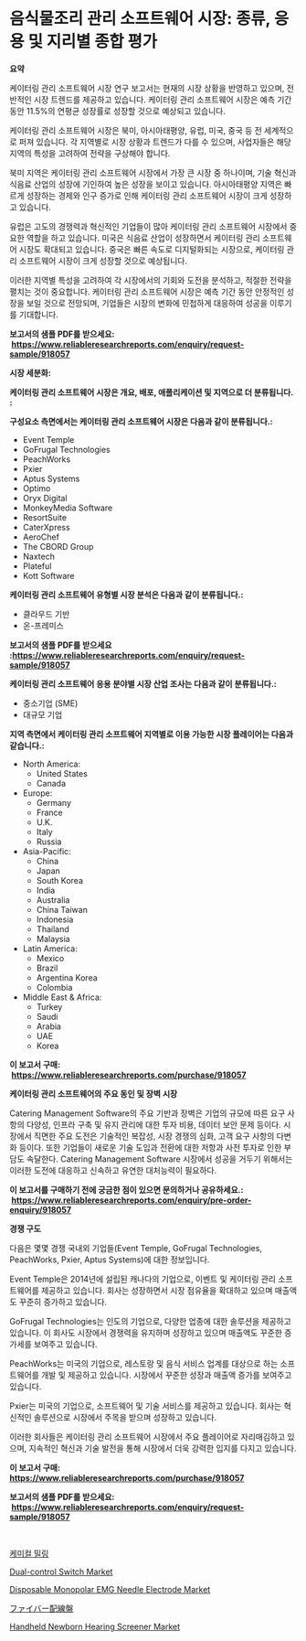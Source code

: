 <p><h1>음식물조리 관리 소프트웨어 시장: 종류, 응용 및 지리별 종합 평가</h1></p><p><strong>요약</strong></p>
<p><p>케이터링 관리 소프트웨어 시장 연구 보고서는 현재의 시장 상황을 반영하고 있으며, 전반적인 시장 트렌드를 제공하고 있습니다. 케이터링 관리 소프트웨어 시장은 예측 기간 동안 11.5%의 연평균 성장률로 성장할 것으로 예상되고 있습니다. </p><p>케이터링 관리 소프트웨어 시장은 북미, 아시아태평양, 유럽, 미국, 중국 등 전 세계적으로 퍼져 있습니다. 각 지역별로 시장 상황과 트렌드가 다를 수 있으며, 사업자들은 해당 지역의 특성을 고려하여 전략을 구상해야 합니다.</p><p>북미 지역은 케이터링 관리 소프트웨어 시장에서 가장 큰 시장 중 하나이며, 기술 혁신과 식음료 산업의 성장에 기인하여 높은 성장을 보이고 있습니다. 아시아태평양 지역은 빠르게 성장하는 경제와 인구 증가로 인해 케이터링 관리 소프트웨어 시장이 크게 성장하고 있습니다. </p><p>유럽은 고도의 경쟁력과 혁신적인 기업들이 많아 케이터링 관리 소프트웨어 시장에서 중요한 역할을 하고 있습니다. 미국은 식음료 산업이 성장하면서 케이터링 관리 소프트웨어 시장도 확대되고 있습니다. 중국은 빠른 속도로 디지털화되는 시장으로, 케이터링 관리 소프트웨어 시장이 크게 성장할 것으로 예상됩니다.</p><p>이러한 지역별 특성을 고려하여 각 시장에서의 기회와 도전을 분석하고, 적절한 전략을 펼치는 것이 중요합니다. 케이터링 관리 소프트웨어 시장은 예측 기간 동안 안정적인 성장을 보일 것으로 전망되며, 기업들은 시장의 변화에 민첩하게 대응하여 성공을 이루기를 기대합니다.</p></p>
<p><strong>보고서의 샘플 PDF를 받으세요: &nbsp;<a href="https://www.reliableresearchreports.com/enquiry/request-sample/918057">https://www.reliableresearchreports.com/enquiry/request-sample/918057</a></strong></p>
<p><strong>시장 세분화:</strong></p>
<p><strong> 케이터링 관리 소프트웨어 시장은 개요, 배포, 애플리케이션 및 지역으로 더 분류됩니다. :</strong></p>
<p><strong>구성요소 측면에서는 케이터링 관리 소프트웨어 시장은 다음과 같이 분류됩니다.:</strong></p>
<p><ul><li>Event Temple</li><li>GoFrugal Technologies</li><li>PeachWorks</li><li>Pxier</li><li>Aptus Systems</li><li>Optimo</li><li>Oryx Digital</li><li>MonkeyMedia Software</li><li>ResortSuite</li><li>CaterXpress</li><li>AeroChef</li><li>The CBORD Group</li><li>Naxtech</li><li>Plateful</li><li>Kott Software</li></ul></p>
<p><strong> 케이터링 관리 소프트웨어 유형별 시장 분석은 다음과 같이 분류됩니다.:</strong></p>
<p><ul><li>클라우드 기반</li><li>온-프레미스</li></ul></p>
<p><strong>보고서의 샘플 PDF를 받으세요 :<a href="https://www.reliableresearchreports.com/enquiry/request-sample/918057">https://www.reliableresearchreports.com/enquiry/request-sample/918057</a></strong></p>
<p><strong> 케이터링 관리 소프트웨어 응용 분야별 시장 산업 조사는 다음과 같이 분류됩니다.:</strong></p>
<p><ul><li>중소기업 (SME)</li><li>대규모 기업</li></ul></p>
<p><strong>지역 측면에서 케이터링 관리 소프트웨어 지역별로 이용 가능한 시장 플레이어는 다음과 같습니다.:</strong></p>
<p><ul>
    <li>
        North America:
        <ul>
            <li>United States</li>
            <li>Canada</li>
        </ul>
    </li>
    <li>
        Europe:
        <ul>
            <li>Germany</li>
            <li>France</li>
            <li>U.K.</li>
            <li>Italy</li>
            <li>Russia</li>
        </ul>
    </li>
    <li>
        Asia-Pacific:
        <ul>
            <li>China</li>
            <li>Japan</li>
            <li>South Korea</li>
            <li>India</li>
            <li>Australia</li>
            <li>China Taiwan</li>
            <li>Indonesia</li>
            <li>Thailand</li>
            <li>Malaysia</li>
        </ul>
    </li>
    <li>
        Latin America:
        <ul>
            <li>Mexico</li>
            <li>Brazil</li>
            <li>Argentina Korea</li>
            <li>Colombia</li>
        </ul>
    </li>
    <li>
        Middle East & Africa:
        <ul>
            <li>Turkey</li>
            <li>Saudi</li>
            <li>Arabia</li>
            <li>UAE</li>
            <li>Korea</li>
        </ul>
    </li>
    </ul></p>
<p><strong>이 보고서 구매: &nbsp;<a href="https://www.reliableresearchreports.com/purchase/918057">https://www.reliableresearchreports.com/purchase/918057</a></strong></p>
<p><strong>케이터링 관리 소프트웨어의 주요 동인 및 장벽 시장</strong></p>
<p><p>Catering Management Software의 주요 기반과 장벽은 기업의 규모에 따른 요구 사항의 다양성, 인프라 구축 및 유지 관리에 대한 투자 비용, 데이터 보안 문제 등이다. 시장에서 직면한 주요 도전은 기술적인 복잡성, 시장 경쟁의 심화, 고객 요구 사항의 다변화 등이다. 또한 기업들이 새로운 기술 도입과 전환에 대한 저항과 사전 투자로 인한 부담도 속달한다. Catering Management Software 시장에서 성공을 거두기 위해서는 이러한 도전에 대응하고 신속하고 유연한 대처능력이 필요하다.</p></p>
<p><strong>이 보고서를 구매하기 전에 궁금한 점이 있으면 문의하거나 공유하세요.: &nbsp;<a href="https://www.reliableresearchreports.com/enquiry/pre-order-enquiry/918057">https://www.reliableresearchreports.com/enquiry/pre-order-enquiry/918057</a></strong></p>
<p><strong>경쟁 구도</strong></p>
<p><p>다음은 몇몇 경쟁 국내외 기업들(Event Temple, GoFrugal Technologies, PeachWorks, Pxier, Aptus Systems)에 대한 정보입니다.</p><p>Event Temple은 2014년에 설립된 캐나다의 기업으로, 이벤트 및 케이터링 관리 소프트웨어를 제공하고 있습니다. 회사는 성장하면서 시장 점유율을 확대하고 있으며 매출액도 꾸준히 증가하고 있습니다.</p><p>GoFrugal Technologies는 인도의 기업으로, 다양한 업종에 대한 솔루션을 제공하고 있습니다. 이 회사도 시장에서 경쟁력을 유지하며 성장하고 있으며 매출액도 꾸준한 증가세를 보여주고 있습니다.</p><p>PeachWorks는 미국의 기업으로, 레스토랑 및 음식 서비스 업계를 대상으로 하는 소프트웨어를 개발 및 제공하고 있습니다. 시장에서 꾸준한 성장과 매출액 증가를 보여주고 있습니다.</p><p>Pxier는 미국의 기업으로, 소프트웨어 및 기술 서비스를 제공하고 있습니다. 회사는 혁신적인 솔루션으로 시장에서 주목을 받으며 성장하고 있습니다.</p><p>이러한 회사들은 케이터링 관리 소프트웨어 시장에서 주요 플레이어로 자리매김하고 있으며, 지속적인 혁신과 기술 발전을 통해 시장에서 더욱 강력한 입지를 다지고 있습니다.</p></p>
<p><strong>이 보고서 구매: &nbsp; <a href="https://www.reliableresearchreports.com/purchase/918057">https://www.reliableresearchreports.com/purchase/918057</a></strong></p>
<p><strong>보고서의 샘플 PDF를 받으세요: &nbsp;<a href="https://www.reliableresearchreports.com/enquiry/request-sample/918057">https://www.reliableresearchreports.com/enquiry/request-sample/918057</a></strong><strong></strong></p>
<p>&nbsp;</p>
<p><p><a href="https://medium.com/@lfonhkp36091444/%ED%99%94%ED%95%99-%EA%B0%80%EA%B3%B5-%EC%8B%9C%EC%9E%A5-%EC%8B%9C%EC%9E%A5-%EC%A0%90%EC%9C%A0%EC%9C%A8-%EC%8B%9C%EC%9E%A5-%EB%8F%99%ED%96%A5-%EB%B0%8F-%EB%AF%B8%EB%9E%98-%EC%84%B1%EC%9E%A5-%ED%83%90%EC%83%89-3c34da610a10">케미컬 밀링</a></p><p><a href="https://fuschia-pecorino-a6d.notion.site/Dual-control-Switch-Market-Size-Share-Trends-Analysis-Report-By-Application-Regional-Outlook-Co-205b331389ff46a0bac55eac29ce8b07">Dual-control Switch Market</a></p><p><a href="https://github.com/abdelrhmankishk22/Market-Research-Report-List-3/blob/main/disposable-monopolar-emg-needle-electrode-market.md">Disposable Monopolar EMG Needle Electrode Market</a></p><p><a href="https://medium.com/@sarahfahey88/%E3%83%95%E3%82%A1%E3%82%A4%E3%83%90%E3%83%BC%E9%85%8D%E7%B7%9A%E3%83%95%E3%83%AC%E3%83%BC%E3%83%A0%E5%B8%82%E5%A0%B4%E3%81%AE%E3%83%88%E3%83%AC%E3%83%B3%E3%83%89%E3%81%A8%E5%B8%82%E5%A0%B4%E5%88%86%E6%9E%90%E3%81%AF-2024%E5%B9%B4%E3%81%8B%E3%82%892031%E5%B9%B4%E3%81%BE%E3%81%A7%E3%81%AE%E6%9C%9F%E9%96%93%E3%81%AB%E4%BA%88%E6%B8%AC%E3%81%95%E3%82%8C%E3%81%A6%E3%81%84%E3%81%BE%E3%81%99-19092a366572">ファイバー配線盤</a></p><p><a href="https://github.com/joannagoyvaerts/Market-Research-Report-List-1/blob/main/handheld-newborn-hearing-screener-market.md">Handheld Newborn Hearing Screener Market</a></p></p>